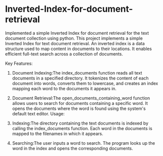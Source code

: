 # Inverted-Index-for-document-retrieval
Implemented a simple Inverted Index for document retrieval for the text document collection using python.
This project implements a simple Inverted Index for text document retrieval. An inverted index is a data structure used to map content in documents to their locations.
It enables efficient full-text search across a collection of documents.

Key Features:

1. Document Indexing:The index_documents function reads all text documents in a specified directory.
It tokenizes the content of each document into words, converts them to lowercase, and creates an index mapping each word to the documents it appears in.

2. Document Retrieval:The open_documents_containing_word function allows users to search for documents containing a specific word.
It opens the documents where the word is found using the system's default text editor.
Usage:

3. Indexing:The directory containing the text documents is indexed by calling the index_documents function.
Each word in the documents is mapped to the filenames in which it appears.

4. Searching:The user inputs a word to search.
The program looks up the word in the index and opens the corresponding documents.






